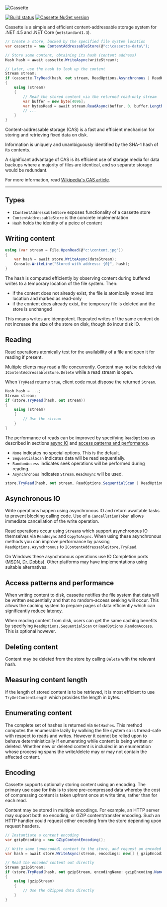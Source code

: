 ![Cassette](Cassette.png)

[![Build status](https://ci.appveyor.com/api/projects/status/hpn8g6tyj5luidcp?svg=true)](https://ci.appveyor.com/project/drewnoakes/cassette)
[![Cassette NuGet version](https://img.shields.io/nuget/v/DrewNoakes.Cassette.svg)](https://www.nuget.org/packages/DrewNoakes.Cassette/)

Cassette is a simple and efficient content-addressable storage system for .NET 4.5 and .NET Core (`netstandard1.3`).

```csharp
// Create a store, backed by the specified file system location
var cassette = new ContentAddressableStore(@"c:\cassette-data\");

// Store some content, obtaining its hash (content address)
Hash hash = await cassette.WriteAsync(writeStream);

// Later, use the hash to look up the content
Stream stream;
if (cassette.TryRead(hash, out stream, ReadOptions.Asynchronous | ReadOptions.SequentialScan))
{
    using (stream)
    {
        // Read the stored content via the returned read-only stream
        var buffer = new byte[4096];
        var bytesRead = await stream.ReadAsync(buffer, 0, buffer.Length);
        // ...
    }
}
```

Content-addressable storage (CAS) is a fast and efficient mechanism for storing and retrieving fixed data on disk.

Information is uniquely and unambiguously identified by the SHA-1 hash of its contents.

A significant advantage of CAS is its efficient use of storage media for data backups where a majority of files are identical, and so separate storage would be redundant.

For more information, read [Wikipedia's CAS article](http://en.wikipedia.org/wiki/Content-addressable_storage).

---

## Types

* `IContentAddressableStore` exposes functionality of a cassette store
* `ContentAddressableStore` is the concrete implementation
* `Hash` holds the identity of a peice of content

## Writing content

```csharp
using (var stream = File.OpenRead(@"c:\content.jpg"))
{
    var hash = await store.WriteAsync(dataStream);
    Console.WriteLine("Stored with address: {0}", hash);
}
```

The hash is computed efficiently by observing content during buffered writes to a temporary location of the file system. Then:

* if the content does not already exist, the file is atomically moved into location and marked as read-only
* if the content does already exist, the temporary file is deleted and the store is unchanged

This means writes are idempotent. Repeated writes of the same content do not increase the size of the store on disk, though do incur disk IO.

## Reading

Read operations atomically test for the availability of a file and open it for reading if present.

Multiple clients may read a file concurrently. Content may not be deleted via `IContentAddressableStore.Delete` while a read stream is open.

When `TryRead` returns `true`, client code must dispose the returned `Stream`.

```csharp
Hash hash = ...;
Stream stream;
if (store.TryRead(hash, out stream))
{
    using (stream)
    {
        // Use the stream
    }
}
```

The performance of reads can be improved by specifying `ReadOptions` as described in sections [async IO](#Asynchronous-IO) and [access patterns and performance](#Access-patterns-and-performance).

* `None` indicates no special options. This is the default.
* `SequentialScan` indicates data will be read sequentially.
* `RandomAccess` indicates seek operations will be performed during reading.
* `Asynchronous` indicates `Stream.ReadAsync` will be used.

```csharp
store.TryRead(hash, out stream, ReadOptions.SequentialScan | ReadOptions.ReadAsync)
```

## Asynchronous IO

Write operations happen using asynchronous IO and return awaitable tasks to prevent blocking calling code. Use of a `CancellationToken` allows immediate cancellation of the write operation.

Read operations occur using `Stream`s which support asynchronous IO themselves via `ReadAsync` and `CopyToAsync`. When using these asynchronous methods you can improve performance by passing `ReadOptions.Asynchronous` to `IContentAddressableStore.TryRead`.

On Windows these asynchronous operations use IO Completion ports ([MSDN](https://msdn.microsoft.com/en-us/library/windows/desktop/aa365198(v=vs.85).aspx), [Dr. Dobbs](http://www.drdobbs.com/cpp/multithreaded-asynchronous-io-io-comple/201202921)). Other platforms may have implementations using suitable alternatives.

## Access patterns and performance

When writing content to disk, cassette notifies the file system that data will be written sequentially and that no random-access seeking will occur. This allows the caching system to prepare pages of data efficiently which can significantly reduce latency.

When reading content from disk, users can get the same caching benefits by specifying `ReadOptions.SequentialScan` or `ReadOptions.RandomAccess`. This is optional however.

## Deleting content

Content may be deleted from the store by calling `Delete` with the relevant hash.

## Measuring content length

If the length of stored content is to be retrieved, it is most efficient to use `TryGetContentLength` which provides the length in bytes.

## Enumerating content

The complete set of hashes is returned via `GetHashes`. This method computes the enumerable lazily by walking the file system so is thread-safe with respect to reads and writes. However it cannot be relied upon to behave deterministically if enumerating while content is being written or deleted. Whether new or deleted content is included in an enumeration whose processing spans the write/delete may or may not contain the affected content.

## Encoding

Cassette supports optionally storing content using an encoding. The primary use case for this is to store pre-compressed data whereby the cost of compressing content is taken upfront once at write time, rather than for each read.

Content may be stored in multiple encodings. For example, an HTTP server may support both no encoding, or GZIP content/transfer encoding. Such an HTTP handler could request either encoding from the store depending upon request headers.

```csharp
// Instantiate a content encoding
var gzipEncoding = new GZipContentEncoding();

// Write some (unencoded) content to the store, and request an encoded copy be stored
var hash = await store.WriteAsync(stream, encodings: new[] { gzipEncoding });

// Read the encoded content out directly
Stream gzipStream;
if (store.TryRead(hash, out gzipStream, encodingName: gzipEncoding.Name))
{
    using (gzipStream)
    {
        // Use the GZipped data directly
    }
}
```